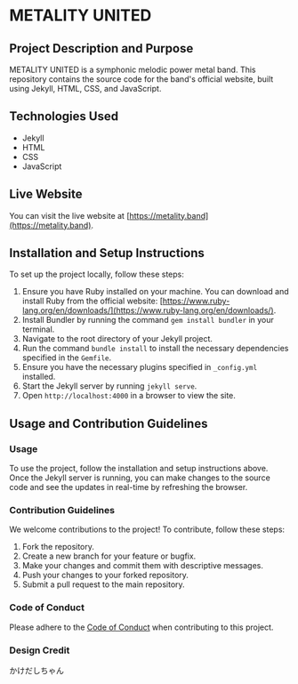 # METALITY UNITED

## Project Description and Purpose

METALITY UNITED is a symphonic melodic power metal band. This repository contains the source code for the band's official website, built using Jekyll, HTML, CSS, and JavaScript.

## Technologies Used

- Jekyll
- HTML
- CSS
- JavaScript

## Live Website

You can visit the live website at [https://metality.band](https://metality.band).

## Installation and Setup Instructions

To set up the project locally, follow these steps:

1. Ensure you have Ruby installed on your machine. You can download and install Ruby from the official website: [https://www.ruby-lang.org/en/downloads/](https://www.ruby-lang.org/en/downloads/).
2. Install Bundler by running the command `gem install bundler` in your terminal.
3. Navigate to the root directory of your Jekyll project.
4. Run the command `bundle install` to install the necessary dependencies specified in the `Gemfile`.
5. Ensure you have the necessary plugins specified in `_config.yml` installed.
6. Start the Jekyll server by running `jekyll serve`.
7. Open `http://localhost:4000` in a browser to view the site.

## Usage and Contribution Guidelines

### Usage

To use the project, follow the installation and setup instructions above. Once the Jekyll server is running, you can make changes to the source code and see the updates in real-time by refreshing the browser.

### Contribution Guidelines

We welcome contributions to the project! To contribute, follow these steps:

1. Fork the repository.
2. Create a new branch for your feature or bugfix.
3. Make your changes and commit them with descriptive messages.
4. Push your changes to your forked repository.
5. Submit a pull request to the main repository.

### Code of Conduct

Please adhere to the [Code of Conduct](CODE_OF_CONDUCT.md) when contributing to this project.

### Design Credit

かけだしちゃん
